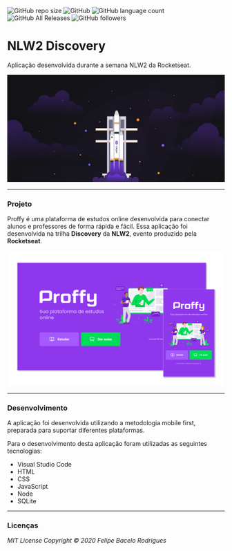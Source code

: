 ![GitHub repo size](https://img.shields.io/github/repo-size/felipebacelo/NLW2_Discovery?style=for-the-badge)
![GitHub](https://img.shields.io/github/license/felipebacelo/NLW2_Discovery?style=for-the-badge)
![GitHub language count](https://img.shields.io/github/languages/count/felipebacelo/NLW2_Discovery?style=for-the-badge)
![GitHub All Releases](https://img.shields.io/github/downloads/felipebacelo/NLW2_Discovery/total?style=for-the-badge)
![GitHub followers](https://img.shields.io/github/followers/felipebacelo?style=for-the-badge)

# NLW2 Discovery

Aplicação desenvolvida durante a semana NLW2 da Rocketseat.

![Image_1](https://github.com/felipebacelo/NLW2_Discovery/blob/master/public/images/image1.png)

***

### Projeto

Proffy é uma plataforma de estudos online desenvolvida para conectar alunos e professores de forma rápida e fácil.
Essa aplicação foi desenvolvida na trilha __Discovery__ da __NLW2__, evento produzido pela __Rocketseat__.

![Image_3](https://github.com/felipebacelo/NLW2_Discovery/blob/master/public/images/image3.png)

***

### Desenvolvimento

A aplicação foi desenvolvida utilizando a metodologia mobile first, preparada para suportar diferentes plataformas.

Para o desenvolvimento desta aplicação foram utilizadas as seguintes tecnologias:

* Visual Studio Code
* HTML
* CSS
* JavaScript
* Node
* SQLite

***
### Licenças

_MIT License_
_Copyright   ©   2020 Felipe Bacelo Rodrigues_
